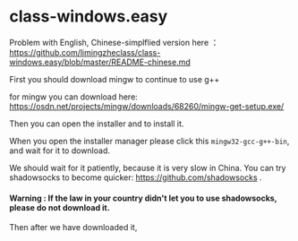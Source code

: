 # class-windows.easy


Problem with English, Chinese-simplflied version here ： https://github.com/limingzheclass/class-windows.easy/blob/master/README-chinese.md

First you should download mingw to continue to use g++

for mingw you can download here: https://osdn.net/projects/mingw/downloads/68260/mingw-get-setup.exe/

Then you can open the installer and to install it.

When you open the installer manager please click this `mingw32-gcc-g++-bin`, and wait for it to download.

We should wait for it patiently, because it is very slow in China. You can try shadowsocks to become quicker: https://github.com/shadowsocks .

####  Warning : If the law in your country didn't let you to use shadowsocks, please do not download it.

Then after we have downloaded it, 
